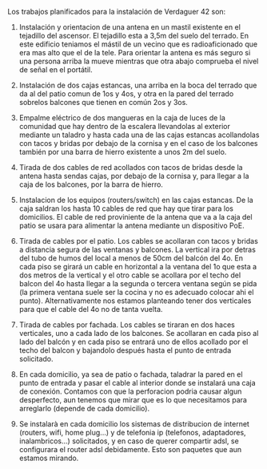 Los trabajos planificados para la instalación de Verdaguer 42 son:

1. Instalación y orientacion de una antena en un mastil existente en el tejadillo del ascensor.
   El tejadillo esta a 3,5m del suelo del terrado.
   En este edificio teniamos el mástil de un vecino que es radioaficionado que era mas alto que el de la tele.
   Para orientar la antena es más seguro si una persona arriba la mueve
   mientras que otra abajo comprueba el nivel de señal en el portátil.

2. Instalación de dos cajas estancas, una arriba en la boca del terrado
que da al del patio comun de 1os y 4os, y otra en la pared del terrado
sobrelos balcones que tienen en común 2os y 3os.

3) Empalme eléctrico de dos mangueras en la caja de luces de la
comunidad que hay dentro de la escalera llevandolas al exterior mediante
un taladro y hasta cada una de las cajas estancas acollandolas con tacos
y bridas por debajo de la cornisa y en el caso de los balcones también
por una barra de hierro existente a unos 2m del suelo.

4) Tirada de dos cables de red acollados con tacos de bridas desde la
antena hasta sendas cajas, por debajo de la cornisa y, para llegar a la
caja de los balcones, por la barra de hierro.

6) Instalacion de los equipos (routers/switch) en las cajas estancas. De
la caja saldran los hasta 10 cables de red que hay que tirar para los
domicilios. El cable de red proviniente de la antena que va a la caja
del patio se usara para alimentar la antena mediante un dispositivo PoE.

7) Tirada de cables por el patio. Los cables se acollaran con tacos y
bridas a distancia segura de las ventanas y balcones. La vertical ira
por detras del tubo de humos del local a menos de 50cm del balcón del
4o. En cada piso se girará un cable en horizontal a la ventana del 1o
que esta a dos metros de la vertical y el otro cable se acollara por el
techo del balcon del 4o hasta llegar a la segunda o tercera ventana
según se pida (la primera ventana suele ser la cocina y no es adecuado
colocar ahi el punto). Alternativamente nos estamos planteando tener dos
verticales para que el cable del 4o no de tanta vuelta.

8) Tirada de cables por fachada. Los cables se tiraran en dos haces
verticales, uno a cada lado de los balcones. Se acollaran en cada piso
al lado del balcón y en cada piso se entrará uno de ellos acollado por
el techo del balcon y bajandolo después hasta el punto de entrada
solicitado.

9) En cada domicilio, ya sea de patio o fachada, taladrar la pared en el
punto de entrada y pasar el cable al interior donde se instalará una
caja de conexión. Contamos con que la perforacion podria causar algun
desperfecto, aun tenemos que mirar que es lo que necesitamos para
arreglarlo (depende de cada domicilio).

10) Se instalarà en cada domicilio los sistemas de distribucion de
internet (routers, wifi, home plug...) y de telefonia ip (telefonos,
adaptadores, inalambricos...) solicitados, y en caso de querer compartir
adsl, se configurara el router adsl debidamente. Esto son paquetes que
aun estamos mirando.


